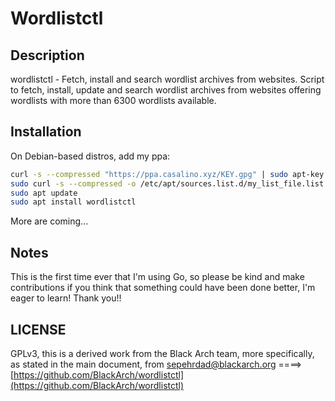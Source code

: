 # Wordlistctl

## Description 

wordlistctl - Fetch, install and search wordlist archives from websites.
Script to fetch, install, update and search wordlist archives from websites
offering wordlists with more than 6300 wordlists available.

## Installation

On Debian-based distros, add my ppa:

```bash
curl -s --compressed "https://ppa.casalino.xyz/KEY.gpg" | sudo apt-key add -
sudo curl -s --compressed -o /etc/apt/sources.list.d/my_list_file.list "https://ppa.casalino.xyz/my_list_file.list"
sudo apt update
sudo apt install wordlistctl
```

More are coming...

## Notes 

This is the first time ever that I'm using Go, so please be kind and make
contributions if you think that something could have been done better,
I'm eager to learn! Thank you!!

## LICENSE

GPLv3, this is a derived work from the Black Arch team, more specifically,
as stated in the main document, from sepehrdad@blackarch.org
====> [https://github.com/BlackArch/wordlistctl](https://github.com/BlackArch/wordlistctl)
